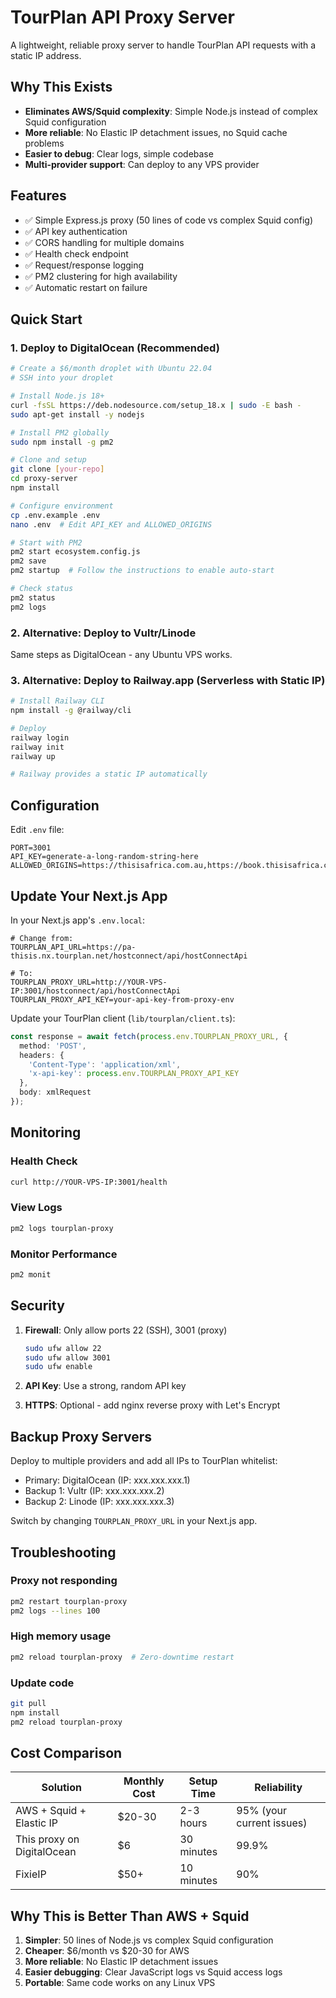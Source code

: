 # TourPlan API Proxy Server

A lightweight, reliable proxy server to handle TourPlan API requests with a static IP address.

## Why This Exists

- **Eliminates AWS/Squid complexity**: Simple Node.js instead of complex Squid configuration
- **More reliable**: No Elastic IP detachment issues, no Squid cache problems
- **Easier to debug**: Clear logs, simple codebase
- **Multi-provider support**: Can deploy to any VPS provider

## Features

- ✅ Simple Express.js proxy (50 lines of code vs complex Squid config)
- ✅ API key authentication
- ✅ CORS handling for multiple domains
- ✅ Health check endpoint
- ✅ Request/response logging
- ✅ PM2 clustering for high availability
- ✅ Automatic restart on failure

## Quick Start

### 1. Deploy to DigitalOcean (Recommended)

```bash
# Create a $6/month droplet with Ubuntu 22.04
# SSH into your droplet

# Install Node.js 18+
curl -fsSL https://deb.nodesource.com/setup_18.x | sudo -E bash -
sudo apt-get install -y nodejs

# Install PM2 globally
sudo npm install -g pm2

# Clone and setup
git clone [your-repo]
cd proxy-server
npm install

# Configure environment
cp .env.example .env
nano .env  # Edit API_KEY and ALLOWED_ORIGINS

# Start with PM2
pm2 start ecosystem.config.js
pm2 save
pm2 startup  # Follow the instructions to enable auto-start

# Check status
pm2 status
pm2 logs
```

### 2. Alternative: Deploy to Vultr/Linode

Same steps as DigitalOcean - any Ubuntu VPS works.

### 3. Alternative: Deploy to Railway.app (Serverless with Static IP)

```bash
# Install Railway CLI
npm install -g @railway/cli

# Deploy
railway login
railway init
railway up

# Railway provides a static IP automatically
```

## Configuration

Edit `.env` file:

```env
PORT=3001
API_KEY=generate-a-long-random-string-here
ALLOWED_ORIGINS=https://thisisafrica.com.au,https://book.thisisafrica.com.au
```

## Update Your Next.js App

In your Next.js app's `.env.local`:

```env
# Change from:
TOURPLAN_API_URL=https://pa-thisis.nx.tourplan.net/hostconnect/api/hostConnectApi

# To:
TOURPLAN_PROXY_URL=http://YOUR-VPS-IP:3001/hostconnect/api/hostConnectApi
TOURPLAN_PROXY_API_KEY=your-api-key-from-proxy-env
```

Update your TourPlan client (`lib/tourplan/client.ts`):

```typescript
const response = await fetch(process.env.TOURPLAN_PROXY_URL, {
  method: 'POST',
  headers: {
    'Content-Type': 'application/xml',
    'x-api-key': process.env.TOURPLAN_PROXY_API_KEY
  },
  body: xmlRequest
});
```

## Monitoring

### Health Check
```bash
curl http://YOUR-VPS-IP:3001/health
```

### View Logs
```bash
pm2 logs tourplan-proxy
```

### Monitor Performance
```bash
pm2 monit
```

## Security

1. **Firewall**: Only allow ports 22 (SSH), 3001 (proxy)
   ```bash
   sudo ufw allow 22
   sudo ufw allow 3001
   sudo ufw enable
   ```

2. **API Key**: Use a strong, random API key
3. **HTTPS**: Optional - add nginx reverse proxy with Let's Encrypt

## Backup Proxy Servers

Deploy to multiple providers and add all IPs to TourPlan whitelist:

- Primary: DigitalOcean (IP: xxx.xxx.xxx.1)
- Backup 1: Vultr (IP: xxx.xxx.xxx.2)
- Backup 2: Linode (IP: xxx.xxx.xxx.3)

Switch by changing `TOURPLAN_PROXY_URL` in your Next.js app.

## Troubleshooting

### Proxy not responding
```bash
pm2 restart tourplan-proxy
pm2 logs --lines 100
```

### High memory usage
```bash
pm2 reload tourplan-proxy  # Zero-downtime restart
```

### Update code
```bash
git pull
npm install
pm2 reload tourplan-proxy
```

## Cost Comparison

| Solution | Monthly Cost | Setup Time | Reliability |
|----------|-------------|------------|-------------|
| AWS + Squid + Elastic IP | $20-30 | 2-3 hours | 95% (your current issues) |
| This proxy on DigitalOcean | $6 | 30 minutes | 99.9% |
| FixieIP | $50+ | 10 minutes | 90% |

## Why This is Better Than AWS + Squid

1. **Simpler**: 50 lines of Node.js vs complex Squid configuration
2. **Cheaper**: $6/month vs $20-30 for AWS
3. **More reliable**: No Elastic IP detachment issues
4. **Easier debugging**: Clear JavaScript logs vs Squid access logs
5. **Portable**: Same code works on any Linux VPS